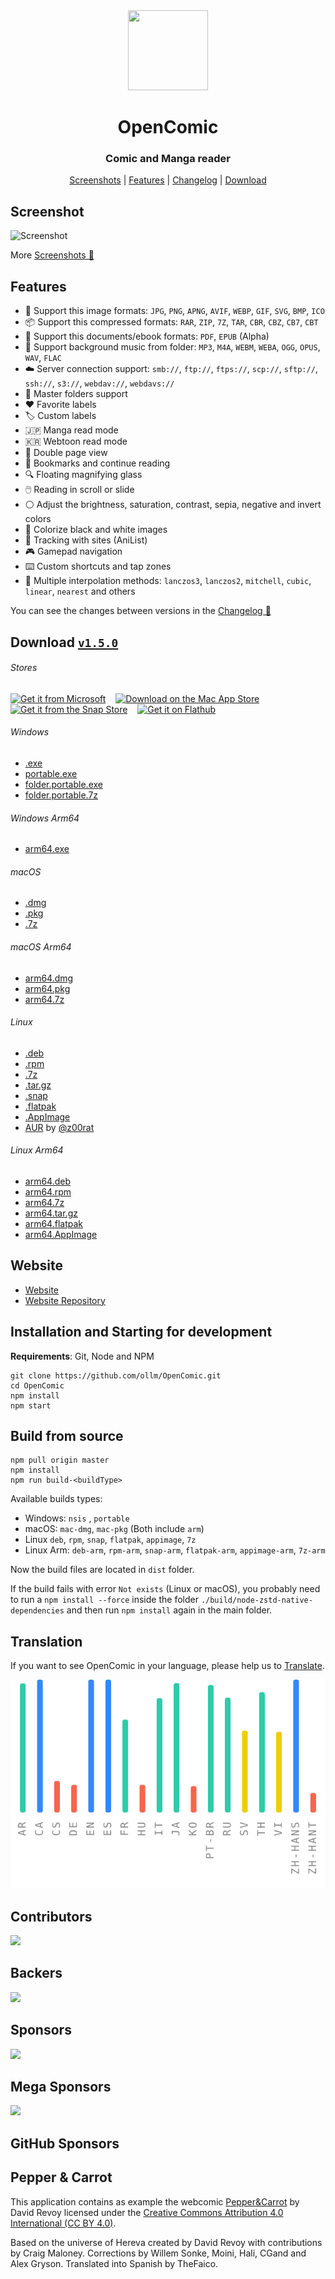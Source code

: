 <div align="center" >
	<img src="https://raw.githubusercontent.com/ollm/OpenComic/master/images/icon-border-transparent.png" width="128px" height="128px"/>
</div>

<h1 align="center">
	OpenComic
</h1>

<h3 align="center">
	Comic and Manga reader
</h3>

<div align="center">

[Screenshots](/SCREENSHOTS.MD) | [Features](#features) | [Changelog](/CHANGELOG.md) | [Download](#download)

</div>

## Screenshot

![Screenshot](https://raw.githubusercontent.com/ollm/OpenComic/master/images/screenshots/main.png "Screenshot")

More [Screenshots 📸](/SCREENSHOTS.MD)

## Features

- 🌄 Support this image formats: `JPG`, `PNG`, `APNG`, `AVIF`, `WEBP`, `GIF`, `SVG`, `BMP`, `ICO`
- 📦 Support this compressed formats: `RAR`, `ZIP`, `7Z`, `TAR`, `CBR`, `CBZ`, `CB7`, `CBT`
- 📄 Support this documents/ebook formats: `PDF`, `EPUB` (Alpha)
- 🎵 Support background music from folder: `MP3`, `M4A`, `WEBM`, `WEBA`, `OGG`, `OPUS`, `WAV`, `FLAC`
- ☁️ Server connection support: `smb://`, `ftp://`, `ftps://`, `scp://`, `sftp://`, `ssh://`, `s3://`, `webdav://`, `webdavs://`
- 📁 Master folders support
- ❤️ Favorite labels
- 🏷️ Custom labels
- 🇯🇵 Manga read mode
- 🇰🇷 Webtoon read mode
- 📖 Double page view
- 🔖 Bookmarks and continue reading
- 🔍 Floating magnifying glass
- 🖱️ Reading in scroll or slide
- ⚪ Adjust the brightness, saturation, contrast, sepia, negative and invert colors
- 🎨 Colorize black and white images
- 🔄 Tracking with sites (AniList)
- 🎮 Gamepad navigation
- ⌨️ Custom shortcuts and tap zones
- 🔢 Multiple interpolation methods: `lanczos3`, `lanczos2`, `mitchell`, `cubic`, `linear`, `nearest` and others

You can see the changes between versions in the [Changelog 📝](/CHANGELOG.md)

<a id="download"></a>

## Download [`v1.5.0`](https://github.com/ollm/OpenComic/releases)

###### Stores
<a href="https://apps.microsoft.com/detail/9PDCMVNFZ2KK"><img height="50" alt="Get it from Microsoft" title="Get it from Microsoft" src="https://raw.githubusercontent.com/ollm/OpenComic/master/images/store/microsoft-store.svg" /></a>
&nbsp;&nbsp;&nbsp;<a href="https://apps.apple.com/app/opencomic/id6464329463"><img height="50" alt="Download on the Mac App Store" title="Download on the Mac App Store" src="https://raw.githubusercontent.com/ollm/OpenComic/master/images/store/mac-app-store.svg" /></a>
&nbsp;&nbsp;&nbsp;<a href="https://snapcraft.io/opencomic"><img height="50" alt="Get it from the Snap Store" title="Get it from the Snap Store" src="https://raw.githubusercontent.com/ollm/OpenComic/master/images/store/snap-store.svg" /></a>
&nbsp;&nbsp;&nbsp;<a href="https://flathub.org/apps/app.opencomic.OpenComic"><img height="50" alt="Get it on Flathub" title="Get it on Flathub" src="https://raw.githubusercontent.com/ollm/OpenComic/master/images/store/flathub-store.svg" /></a>

###### Windows
- [.exe](https://github.com/ollm/OpenComic/releases/download/v1.5.0/OpenComic.Setup.1.5.0.exe)
- [portable.exe](https://github.com/ollm/OpenComic/releases/download/v1.5.0/OpenComic.Portable.1.5.0.exe)
- [folder.portable.exe](https://github.com/ollm/OpenComic/releases/download/v1.5.0/OpenComic.Folder.Portable.1.5.0.exe)
- [folder.portable.7z](https://github.com/ollm/OpenComic/releases/download/v1.5.0/OpenComic-Folder-Portable-1.5.0.7z)

###### Windows Arm64
- [arm64.exe](https://github.com/ollm/OpenComic/releases/download/v1.5.0/OpenComic.Setup.1.5.0.arm64.exe)

###### macOS
- [.dmg](https://github.com/ollm/OpenComic/releases/download/v1.5.0/OpenComic-1.5.0.dmg)
- [.pkg](https://github.com/ollm/OpenComic/releases/download/v1.5.0/OpenComic-1.5.0.pkg)
- [.7z](https://github.com/ollm/OpenComic/releases/download/v1.5.0/OpenComic-1.5.0-mac.7z)

###### macOS Arm64
- [arm64.dmg](https://github.com/ollm/OpenComic/releases/download/v1.5.0/OpenComic-1.5.0-arm64.dmg)
- [arm64.pkg](https://github.com/ollm/OpenComic/releases/download/v1.5.0/OpenComic-1.5.0-arm64.pkg)
- [arm64.7z](https://github.com/ollm/OpenComic/releases/download/v1.5.0/OpenComic-1.5.0-arm64-mac.7z)

###### Linux
- [.deb](https://github.com/ollm/OpenComic/releases/download/v1.5.0/opencomic_1.5.0_amd64.deb)
- [.rpm](https://github.com/ollm/OpenComic/releases/download/v1.5.0/opencomic-1.5.0.x86_64.rpm)
- [.7z](https://github.com/ollm/OpenComic/releases/download/v1.5.0/opencomic-1.5.0.7z)
- [.tar.gz](https://github.com/ollm/OpenComic/releases/download/v1.5.0/opencomic-1.5.0.tar.gz)
- [.snap](https://github.com/ollm/OpenComic/releases/download/v1.5.0/opencomic_1.5.0_amd64.snap)
- [.flatpak](https://github.com/ollm/OpenComic/releases/download/v1.5.0/OpenComic-1.5.0-x86_64.flatpak)
- [.AppImage](https://github.com/ollm/OpenComic/releases/download/v1.5.0/OpenComic-1.5.0.AppImage)
- [AUR](https://aur.archlinux.org/packages/opencomic-bin/) by [@z00rat](https://github.com/z00rat)

###### Linux Arm64
- [arm64.deb](https://github.com/ollm/OpenComic/releases/download/v1.5.0/opencomic_1.5.0_arm64.deb)
- [arm64.rpm](https://github.com/ollm/OpenComic/releases/download/v1.5.0/opencomic-1.5.0.aarch64.rpm)
- [arm64.7z](https://github.com/ollm/OpenComic/releases/download/v1.5.0/opencomic-1.5.0-arm64.7z)
- [arm64.tar.gz](https://github.com/ollm/OpenComic/releases/download/v1.5.0/opencomic-1.5.0-arm64.tar.gz)
- [arm64.flatpak](https://github.com/ollm/OpenComic/releases/download/v1.5.0/OpenComic-1.5.0-aarch64.flatpak)
- [arm64.AppImage](https://github.com/ollm/OpenComic/releases/download/v1.5.0/OpenComic-1.5.0-arm64.AppImage)

## Website

- [Website](https://opencomic.app)
- [Website Repository](https://github.com/ollm/OpenComic-Website)

## Installation and Starting for development
__Requirements__: Git, Node and NPM

```shell
git clone https://github.com/ollm/OpenComic.git
cd OpenComic
npm install
npm start
```

## Build from source

```shell
npm pull origin master
npm install
npm run build-<buildType>
```

Available builds types:

- Windows: `nsis` , `portable`
- macOS: `mac-dmg`, `mac-pkg` (Both include `arm`)
- Linux `deb`, `rpm`, `snap`, `flatpak`, `appimage`, `7z`
- Linux Arm: `deb-arm`, `rpm-arm`, `snap-arm`, `flatpak-arm`, `appimage-arm`, `7z-arm`

Now the build files are located in `dist` folder.

If the build fails with error `Not exists` (Linux or macOS), you probably need to run a `npm install --force` inside the folder `./build/node-zstd-native-dependencies` and then run `npm install` again in the main folder.

## Translation

If you want to see OpenComic in your language, please help us to [Translate](/TRANSLATE.md).

<a href="/TRANSLATE.md">
	<img src="https://raw.githubusercontent.com/ollm/OpenComic/master/images/translated.svg" />
</a>

## Contributors

<a href="https://github.com/ollm/OpenComic/graphs/contributors">
	<img src="https://opencollective.com/opencomic/contributors.svg?width=830&button=false&avatarHeight=42" />
</a>

## Backers

<a href="https://opencollective.com/opencomic#support">
	<img src="https://opencollective.com/opencomic/tiers/backers.svg?width=830"></a>
</a>

## Sponsors

<a href="https://opencollective.com/opencomic#support">
	<img src="https://opencollective.com/opencomic/tiers/sponsors.svg?width=830"></a>
</a>

## Mega Sponsors

<a href="https://opencollective.com/opencomic#support">
	<img src="https://opencollective.com/opencomic/tiers/sponsor.svg?width=830"></a>
</a>

## GitHub Sponsors

<!-- sponsors --><!-- sponsors -->

## Pepper & Carrot

This application contains as example the webcomic [Pepper&Carrot](https://www.peppercarrot.com) by David Revoy
licensed under the [Creative Commons Attribution 4.0 International (CC BY 4.0)](https://creativecommons.org/licenses/by/4.0/).

Based on the universe of Hereva created by David Revoy with contributions by Craig Maloney.
Corrections by Willem Sonke, Moini, Hali, CGand and Alex Gryson.
Translated into Spanish by TheFaico.
